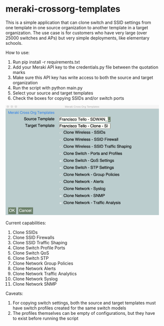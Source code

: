 # meraki-crossorg-templates
This is a simple application that can clone switch and SSID settings from one template in one source organization to another template in a target organization. The use case is for customers who have very large (over 25000 switches and APs) but very simple deployments, like elementary schools.

How to use:
1. Run pip install -r requirements.txt
2. Add your Meraki API key to the credentials.py file between the quotation marks
3. Make sure this API key has write access to both the source and target organization
4. Run the script with python main.py
5. Select your source and target templates
6. Check the boxes for copying SSIDs and/or switch ports

![image alt text](./image_crossorg_app.png)

Current capabilities:
1. Clone SSIDs
2. Clone SSID Firewalls
3. Clone SSID Traffic Shaping
4. Clone Switch Profile Ports
5. Clone Switch QoS
6. Clone Switch STP
7. Clone Network Group Policies
8. Clone Network Alerts
9. Clone Network Traffic Analytics
10. Clone Network Syslog
11. Clone Network SNMP

Caveats:
1. For copying switch settings, both the source and target templates must have switch profiles created for the same switch models
2. The profiles themselves can be empty of configurations, but they have to exist before running the script
